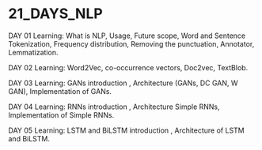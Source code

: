 # 21_DAYS_NLP
DAY 01 Learning: What is NLP, Usage, Future scope, Word and Sentence Tokenization, Frequency distribution, Removing the punctuation, Annotator, Lemmatization.

DAY 02 Learning: Word2Vec, co-occurrence vectors, Doc2vec, TextBlob.

DAY 03 Learning: GANs introduction , Architecture (GANs, DC GAN, W GAN), Implementation of GANs.

DAY 04 Learning: RNNs introduction , Architecture Simple RNNs, Implementation of Simple RNNs.

DAY 05 Learning: LSTM and BiLSTM introduction , Architecture of LSTM and BiLSTM.
